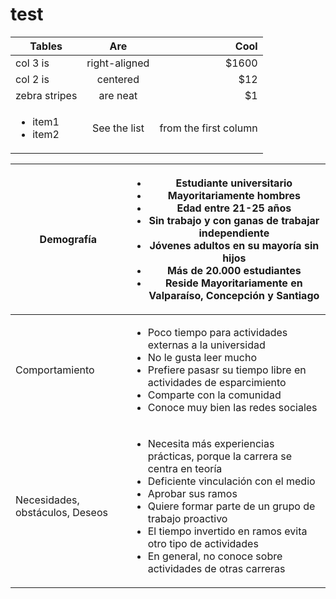 # test
| Tables        | Are           | Cool  |
| ------------- |:-------------:| -----:|
| col 3 is      | right-aligned | $1600 |
| col 2 is      | centered      |   $12 |
| zebra stripes | are neat      |    $1 |
| <ul><li>item1</li><li>item2</li></ul>| See the list | from the first column|


|  Demografía                     |<ul><li>Estudiante universitario </li><li>Mayoritariamente hombres </li><li>Edad entre 21-25 años </li><li>Sin trabajo y con ganas de trabajar independiente </li><li>Jóvenes adultos en su mayoría sin hijos </li><li>Más  de 20.000 estudiantes </li><li>Reside Mayoritariamente en Valparaíso, Concepción y Santiago </li></ul> |
|---------------------------------|---------------------------------------------------------------------------------------------------------------------|
| Comportamiento                  |<ul><li> Poco tiempo para actividades externas a la universidad</li><li> No le gusta leer mucho </li><li>Prefiere pasasr su tiempo libre en actividades de esparcimiento</li><li>Comparte con la comunidad</li><li>Conoce muy bien las redes sociales</li>  </ul> |
| Necesidades, obstáculos, Deseos | <ul><li>Necesita más experiencias prácticas, porque la carrera se centra en teoría  </li><li>Deficiente vinculación con el medio </li><li>Aprobar sus ramos </li><li>Quiere formar parte de un grupo de trabajo proactivo </li><li>El tiempo invertido en ramos evita otro tipo de actividades </li><li>En general, no conoce sobre actividades de otras carreras </li></ul>|
